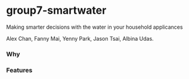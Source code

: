 # group7-smartwater
Making smarter decisions with the water in your household applicances


Alex Chan, Fanny Mai, Yenny Park, Jason Tsai, Albina Udas.

### Why

### Features
